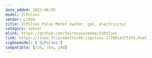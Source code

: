 ```yaml
---
date_added: 2023-06-05
model: ZiPulses
vendor: LiXee
title: ZiPulses Pulse Meter (water, gas, electricity)
category: sensor
mlink: https://github.com/fairecasoimeme/ZiPulses
link: https://lixee.fr/produits/40-zipulses-3770014375155.html
zigbeemodel: ['ZiPulses']
compatible: [z2m, zha, z4d]
---
```


